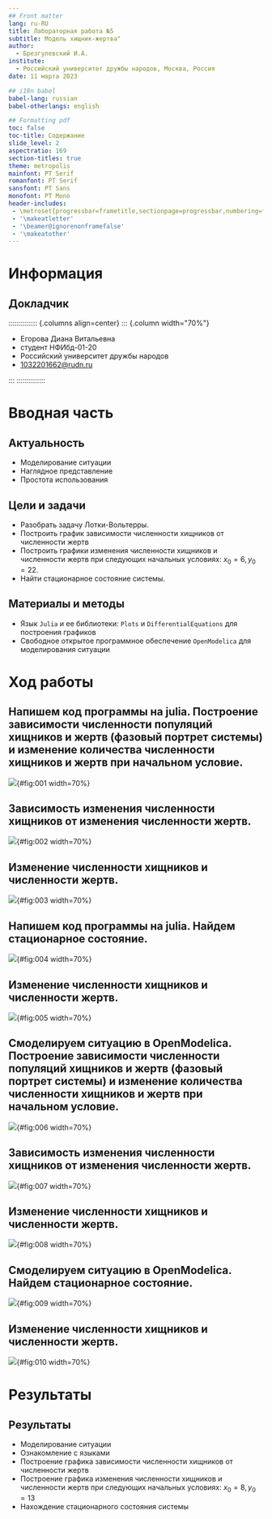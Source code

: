 ```yaml
---
## Front matter
lang: ru-RU
title: Лабораторная работа №5
subtitle: Модель хищник-жертва"
author:
  - Брезгулевский И.А.
institute:
  - Российский университет дружбы народов, Москва, Россия
date: 11 марта 2023

## i18n babel
babel-lang: russian
babel-otherlangs: english

## Formatting pdf
toc: false
toc-title: Содержание
slide_level: 2
aspectratio: 169
section-titles: true
theme: metropolis
mainfont: PT Serif 
romanfont: PT Serif 
sansfont: PT Sans
monofont: PT Mono
header-includes:
 - \metroset{progressbar=frametitle,sectionpage=progressbar,numbering=fraction}
 - '\makeatletter'
 - '\beamer@ignorenonframefalse'
 - '\makeatother'
---
```


# Информация

## Докладчик

:::::::::::::: {.columns align=center}
::: {.column width="70%"}

  * Егорова Диана Витальевна
  * студент НФИбд-01-20
  * Российский университет дружбы народов
  * [1032201662@rudn.ru](mailto:1032201662@rudn.ru)

:::
::::::::::::::

# Вводная часть

## Актуальность

- Моделирование ситуации
- Наглядное представление
- Простота использования

## Цели и задачи


- Разобрать задачу Лотки-Вольтерры.
- Построить график зависимости численности хищников от численности жертв
- Построить графики изменения численности хищников и численности жертв при следующих начальных условиях: $x_0 = 6, y_0 = 22$. 
- Найти стационарное состояние системы.

## Материалы и методы

- Язык `Julia` и ее библиотеки: `Plots` и `DifferentialEquations` для построения графиков
- Свободное открытое программное обеспечение `OpenModelica` для моделирования ситуации 
 
# Ход работы

## Напишем код программы на julia. Построение зависимости численности популяций хищников и жертв (фазовый портрет системы) и изменение количества численности хищников и жертв при начальном условие.

![](image/1.png){#fig:001 width=70%}

## Зависимость изменения численности хищников от изменения численности жертв.

![](image/2.png){#fig:002 width=70%}

## Изменение численности хищников и численности жертв.

![](image/3.png){#fig:003 width=70%}

## Напишем код программы на julia. Найдем стационарное состояние.

![](image/4.png){#fig:004 width=70%}

## Изменение численности хищников и численности жертв.

![](image/5.png){#fig:005 width=70%}

## Смоделируем ситуацию в OpenModelica. Построение зависимости численности популяций хищников и жертв (фазовый портрет системы) и изменение количества численности хищников и жертв при начальном условие.

![](image/6.png){#fig:006 width=70%}

## Зависимость изменения численности хищников от изменения численности жертв.

![](image/7.png){#fig:007 width=70%}

## Изменение численности хищников и численности жертв.

![](image/8.png){#fig:008 width=70%}

## Смоделируем ситуацию в OpenModelica. Найдем стационарное состояние.

![](image/9.png){#fig:009 width=70%}

## Изменение численности хищников и численности жертв.

![](image/10.png){#fig:010 width=70%}

# Результаты
## Результаты
- Моделирование ситуации
- Ознакомление с языками
- Построение графика зависимости численности хищников от численности жертв
- Построение графика изменения численности хищников и численности жертв при следующих начальных условиях: $x_0 = 8, y_0 = 13$
- Нахождение стационарного состояния системы


